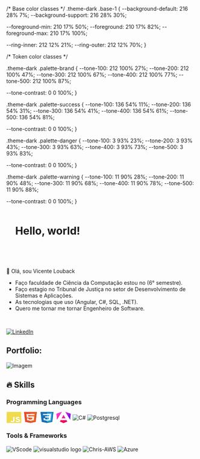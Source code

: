 /* Base color classes */
.theme-dark .base-1 {
  --background-default: 216 28% 7%;
  --background-support: 216 28% 30%;

  --foreground-min: 210 17% 50%;
  --foreground: 210 17% 82%;
  --foreground-max: 210 17% 100%;

  --ring-inner: 212 12% 21%;
  --ring-outer: 212 12% 70%;
}

/* Token color classes */

.theme-dark .palette-brand {
  --tone-100: 212 100% 27%;
  --tone-200: 212 100% 47%;
  --tone-300: 212 100% 67%;
  --tone-400: 212 100% 77%;
  --tone-500: 212 100% 87%;

  --tone-contrast: 0 0 100%;
}

.theme-dark .palette-success {
  --tone-100: 136 54% 11%;
  --tone-200: 136 54% 31%;
  --tone-300: 136 54% 41%;
  --tone-400: 136 54% 61%;
  --tone-500: 136 54% 81%;

  --tone-contrast: 0 0 100%;
}

.theme-dark .palette-danger {
  --tone-100: 3 93% 23%;
  --tone-200: 3 93% 43%;
  --tone-300: 3 93% 63%;
  --tone-400: 3 93% 73%;
  --tone-500: 3 93% 83%;

  --tone-contrast: 0 0 100%;
}

.theme-dark .palette-warning {
  --tone-100: 11 90% 28%;
  --tone-200: 11 90% 48%;
  --tone-300: 11 90% 68%;
  --tone-400: 11 90% 78%;
  --tone-500: 11 90% 88%;

  --tone-contrast: 0 0 100%;
}



<!--título-->
<div id="user-content-toc">
  <ul align="left">
    <summary><h1 style="display: inline-block">Hello, world!</h1></summary>
</div>
<br>
    <br>
<!-- Presentation -->
<p>
  👋 Olá, sou Vicente Louback 

  - Faço faculdade de Ciência da Computação estou no (6° semestre).
  - Faço estagio no Tribunal de Justiça no setor de Desenvolvimento de Sistemas e Aplicações.
  - As tecnologias que uso (Angular, C#, SQL, .NET).
  - Quero me tornar me tornar Engenheiro de Software.
  
</p>
<br>

<!-- Links -->
[![LinkedIn](https://img.shields.io/badge/LinkedIn-0077B5?style=for-the-badge&logo=linkedin&logoColor=white)](https://www.linkedin.com/in/vicente-louback-23a326268?utm_source=share&utm_campaign=share_via&utm_content=profile&utm_medium=android_app)




<!-- Portfolio -->
## Portfolio:


<!-- GIF -->
<p align="left">
  <img align="center" src="https://github.com/VariableBee/VariableBee/assets/77739311/4e9f41af-6b57-49a7-b15a-74322e96b4d7" alt="Imagem">
</p>

## 🔥 Skills
<!-- Skills: Programming Languages -->
  <div style="flex-basis: 48%;">
    <h3>Programming Languages</h3>
    <img align="center" alt="Js" height="30" width="40" src="https://raw.githubusercontent.com/devicons/devicon/master/icons/javascript/javascript-plain.svg">
    <img align="center" alt="HTML" height="30" width="40" src="https://raw.githubusercontent.com/devicons/devicon/master/icons/html5/html5-original.svg">
    <img align="center" alt="CSS" height="30" width="40" src="https://raw.githubusercontent.com/devicons/devicon/master/icons/css3/css3-original.svg">
    <img align="center" alt="Angular" height="30" width="40" src="https://raw.githubusercontent.com/devicons/devicon/master/icons/angular/angular-original.svg">
    <img align="center" alt="C#" height="30" width="40" src="https://cdn.jsdelivr.net/gh/devicons/devicon/icons/csharp/csharp-original.svg" height="40" alt="csharp logo"  />
    <img align="center" alt="Postgresql" height="30" width="40" src="https://cdn.jsdelivr.net/gh/devicons/devicon/icons/postgresql/postgresql-original.svg" height="40" alt="postgresql logo"  />
    
  </div>
  
  <!-- Skills: Tools & Frameworks -->
  <div style="flex-basis: 48%;">
    <h3>Tools & Frameworks</h3>
    <img align="center" alt="VScode" height="30" width="40" src="https://cdn.jsdelivr.net/gh/devicons/devicon/icons/vscode/vscode-original.svg">
    <img align="center" height="30" width="40" src="https://cdn.jsdelivr.net/gh/devicons/devicon/icons/visualstudio/visualstudio-plain.svg" height="40" alt="visualstudio logo"  />
    <img align="center" alt="Chris-AWS" height="30" width="40" src="https://cdn.jsdelivr.net/gh/devicons/devicon/icons/git/git-original.svg">
    <img align="center" alt="Azure" height="30" width="40" src="https://cdn.jsdelivr.net/gh/devicons/devicon/icons/azure/azure-original.svg" height="40" alt="azure logo"  />
    
  </div>
  

